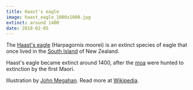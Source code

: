 ```yaml
---
title: Haast's eagle
image: haast_eagle_1000x1000.jpg
extinct: around 1400
date: 2018-02-05
---
```


The [Haast's eagle](/2018/02/05/haast-eagle/)
(Harpagornis moorei) is an extinct species of eagle that once lived in the
[South Island](#) of New Zealand.

Haast's eagle became extinct around 1400, after the
[moa](/2018/01/29/giant-moa/) were hunted to extinction
by the first Maori.

Illustration by [John Megahan](http://journals.plos.org/plosbiology/article/figure?id=10.1371/journal.pbio.0030020.g001).
Read more at [Wikipedia](https://en.wikipedia.org/wiki/Haast's_eagle).
